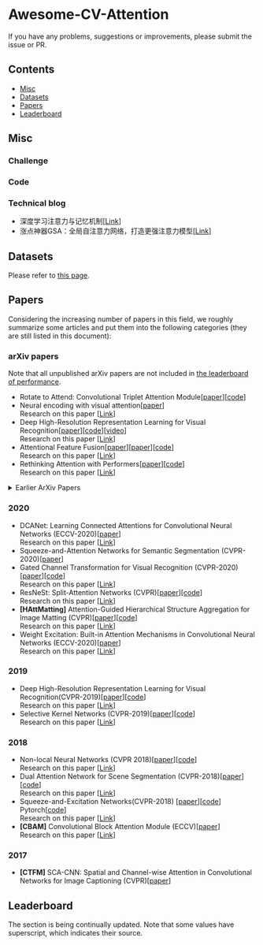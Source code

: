 # Awesome-CV-Attention

If you have any problems, suggestions or improvements, please submit the issue or PR.

## Contents
* [Misc](#misc)
* [Datasets](#datasets)
* [Papers](#papers)
* [Leaderboard](#leaderboard)

## Misc



### Challenge


### Code


### Technical blog
- 深度学习注意力与记忆机制[[Link](https://mp.weixin.qq.com/s/FlA1YrR0sLQGJoJZnSXpRw)]
- 涨点神器GSA：全局自注意力网络，打造更强注意力模型[[Link](https://mp.weixin.qq.com/s/7L4R3kOgK-xS2cXS0u5zww)]


## Datasets

Please refer to [this page](src/Datasets.md).

## Papers

Considering the increasing number of papers in this field, we roughly summarize some articles and put them into the following categories (they are still listed in this document):


### arXiv papers
Note that all unpublished arXiv papers are not included in [the leaderboard of performance](#performance).

- Rotate to Attend: Convolutional Triplet Attention Module[[paper](https://arxiv.org/abs/2010.03045)][[code](https://github.com/LandskapeAI/triplet-attention)]  
- Neural encoding with visual attention[[paper](https://arxiv.org/abs/2010.00516)]  
Research on this paper [[Link](https://mp.weixin.qq.com/s/zBr_x6QKbGxJzQp3YzrmnQ)]
- Deep High-Resolution Representation Learning for Visual Recognition[[paper](https://arxiv.org/abs/1908.07919)][[code](https://github.com/HRNet)][[video](https://www.bilibili.com/video/BV1WJ41197dh?t=508)]   
Research on this paper [[Link](https://mp.weixin.qq.com/s?__biz=MzU2NDExMzE5Nw==&mid=2247485243&idx=2&sn=4cf73ac84bdf064b649f6bf0aa8b3930&chksm=fc4ebd79cb39346f19a70eb07e35c3d61e43487ecd83d397f31e464f5584f6be9b1b0ccfb09e&mpshare=1&scene=1&srcid=1010LkNbbYg5EzUcwB7gHcjE&sharer_sharetime=1602303490397&sharer_shareid=fd8c7684b39b2eac07b5e0c63bf1346a&key=14893ff72db1d5ee0088db18c310b8b6d459213d96a45f2a2c3af4afcb702a473a9d643b8f9f259c0e87f83e0199fcb18a7a950b720b506b50d953252d989e40fa5d599ec976c1d960211439c1308af60e0a76154d9d88b26710883344a9b109679d4f6c8e3fb6c65081a34e4e1f609c3e72c9080b4bfa1b99f9003fa3bd7e4c&ascene=1&uin=Mjg1Mzg0ODMzMA%3D%3D&devicetype=Windows+10+x64&version=6300002f&lang=zh_CN&exportkey=ASBpO%2BjtjEg7X6MctgYfDKI%3D&pass_ticket=Cz67wUTL3RpVi0NHLVPCJOM8DtIHGFNJZqgE5Tk%2FDHEDHwgbRWtMAfGco6cfR%2BOZ&wx_header=0)]
- Attentional Feature Fusion[[paper](https://arxiv.org/abs/2009.14082)][[paper](https://arxiv.org/abs/2009.14082)][[code](https://github.com/YimianDai/open-aff)]   
Research on this paper [[Link](https://mp.weixin.qq.com/s?__biz=MzUxNjcxMjQxNg==&mid=2247509314&idx=2&sn=962a197a40a441bdb5a35d7993a4f521&chksm=f9a1d7cdced65edb847f09f2fd0dbe17e9d27de840afadc69a9cb20bbc83e1b439617a49aa34&mpshare=1&scene=1&srcid=10108dxJMkf8tKkzf9Q4gmbz&sharer_sharetime=1602309038539&sharer_shareid=fd8c7684b39b2eac07b5e0c63bf1346a&key=b06d693918fd14f437767792fe308e539c57ddd684d914fdf5b98a4933279ac37d1c21175610180011d4225faed5bb8ba53e1afb5b73cd56efde3b132426da44470266acfb15fc89296b18817f23e22f34da9e7bf3e357aeca9830bd100e24ba069eadb38aadb609f737e76ae8dadf0e48a9a409ac26566e3aaa3ea15595c80a&ascene=1&uin=Mjg1Mzg0ODMzMA%3D%3D&devicetype=Windows+10+x64&version=6300002f&lang=zh_CN&exportkey=AXTxIop%2BTmhgeVHk%2BWrTNkI%3D&pass_ticket=Cz67wUTL3RpVi0NHLVPCJOM8DtIHGFNJZqgE5Tk%2FDHEDHwgbRWtMAfGco6cfR%2BOZ&wx_header=0)]
- Rethinking Attention with Performers[[paper](https://arxiv.org/abs/2009.14794)][[code](https://github.com/google-research/google-research/tree/master/performer/fast_self_attention?utm_source=catalyzex.com)]  
Research on this paper [[Link](https://mp.weixin.qq.com/s/WkB8Oy1-SrQPQcYUe6vrgQ)]

<details>
<summary>Earlier ArXiv Papers</summary>

</details>


### 2020
- DCANet: Learning Connected Attentions for Convolutional Neural Networks (ECCV-2020)[[paper](https://arxiv.org/abs/2007.05099)]  
Research on this paper [[Link](https://mp.weixin.qq.com/s/xJgL3t63ipfv2JYsOZpeYg)]
- Squeeze-and-Attention Networks for Semantic Segmentation (CVPR-2020)[[paper](https://arxiv.org/abs/1909.03402)]
- Gated Channel Transformation for Visual Recognition (CVPR-2020)[[paper](https://arxiv.org/abs/1909.11519)][[code](https://github.com/z-x-yang/GCT)]  
Research on this paper [[Link](https://mp.weixin.qq.com/s/0CA-flSdUV3lPjzRGzvOvA)]
- ResNeSt: Split-Attention Networks (CVPR)[[paper](https://hangzhang.org/files/resnest.pdf)][[code](https://github.com/zhanghang1989/ResNeSt)]   
Research on this paper [[Link](https://mp.weixin.qq.com/s/65ueZDuZ-b3_VnGdQbrk_g)]
- <a name="D-ConvNet"></a> **[HAttMatting]** Attention-Guided Hierarchical Structure Aggregation for Image Matting (CVPR)[[paper](https://ieeexplore.ieee.org/document/9156481)][[code](https://github.com/implus/SKNet)]  
Research on this paper [[Link](https://mp.weixin.qq.com/s/bXyz0cEfVfL_VrFFV2NzTQ)]
- Weight Excitation: Built-in Attention Mechanisms in Convolutional Neural Networks (ECCV-2020)[[paper](https://ieeexplore.ieee.org/document/9156481)]  
Research on this paper [[Link](https://mp.weixin.qq.com/s/ilx839gI2Av06dAlOXiR5g)]

### 2019
- Deep High-Resolution Representation Learning for Visual Recognition(CVPR-2019)[[paper](https://arxiv.org/abs/1908.07919)][[code](https://github.com/HRNet)]    
Research on this paper [[Link](https://mp.weixin.qq.com/s/2bBp_mSl4qM5lQMfpkzDnQ)]
- Selective Kernel Networks (CVPR-2019)[[paper](https://arxiv.org/abs/1903.06586)][[code](https://github.com/implus/SKNet)]  
Research on this paper [[Link](https://mp.weixin.qq.com/s/oxkoh6VnXV2CX3-BmXbZOw)]
### 2018
- Non-local Neural Networks (CVPR 2018)[[paper](https://arxiv.org/abs/1711.07971)][[code](https://github.com/facebookresearch/video-nonlocal-net)]    
Research on this paper [[Link](https://zhuanlan.zhihu.com/p/102984842)]
- Dual Attention Network for Scene Segmentation (CVPR-2018)[[paper](https://arxiv.org/abs/1809.02983)][[code](https://github.com/junfu1115/DANet)]  
Research on this paper [[Link](https://zhuanlan.zhihu.com/p/48056789)]
- Squeeze-and-Excitation Networks(CVPR-2018) [[paper](https://arxiv.org/abs/1709.01507)][[code](https://github.com/hujie-frank/SENet)] Pytorch[[code](https://github.com/moskomule/senet.pytorch)]  
Research on this paper [[Link](https://mp.weixin.qq.com/s/a-dswrPWBrk9YL8KEhTlsg)]
- <a name="SANet"></a> **[CBAM]** Convolutional Block Attention Module (ECCV)[[paper](https://openaccess.thecvf.com/content_ECCV_2018/papers/Sanghyun_Woo_Convolutional_Block_Attention_ECCV_2018_paper.pdf)]  
Research on this paper [[Link](https://zhuanlan.zhihu.com/p/65529934)]

### 2017
- <a name="SANet"></a> **[CTFM]** SCA-CNN: Spatial and Channel-wise Attention in Convolutional Networks for Image Captioning (CVPR)[[paper](https://openaccess.thecvf.com/content_cvpr_2017/papers/Chen_SCA-CNN_Spatial_and_CVPR_2017_paper.pdf)]

## Leaderboard
The section is being continually updated. Note that some values have superscript, which indicates their source. 

